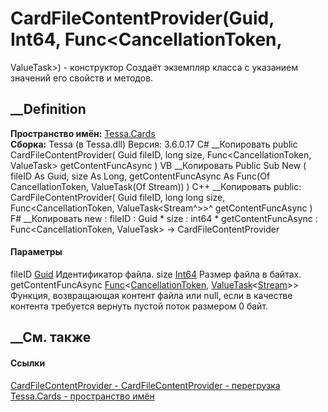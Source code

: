 # CardFileContentProvider(Guid, Int64, Func<CancellationToken,
ValueTask<Stream>>) - конструктор
Создаёт экземпляр класса с указанием значений его свойств и методов.
## __Definition
 **Пространство имён:** [Tessa.Cards](N_Tessa_Cards.htm)  
 **Сборка:** Tessa (в Tessa.dll) Версия: 3.6.0.17
C# __Копировать
     public CardFileContentProvider(
    	Guid fileID,
    	long size,
    	Func<CancellationToken, ValueTask<Stream>> getContentFuncAsync
    )
VB __Копировать
     Public Sub New ( 
    	fileID As Guid,
    	size As Long,
    	getContentFuncAsync As Func(Of CancellationToken, ValueTask(Of Stream))
    )
C++ __Копировать
     public:
    CardFileContentProvider(
    	Guid fileID, 
    	long long size, 
    	Func<CancellationToken, ValueTask<Stream^>>^ getContentFuncAsync
    )
F# __Копировать
     new : 
            fileID : Guid * 
            size : int64 * 
            getContentFuncAsync : Func<CancellationToken, ValueTask<Stream>> -> CardFileContentProvider
#### Параметры
fileID [Guid](https://learn.microsoft.com/dotnet/api/system.guid)
    Идентификатор файла.
size [Int64](https://learn.microsoft.com/dotnet/api/system.int64)
    Размер файла в байтах.
getContentFuncAsync
[Func](https://learn.microsoft.com/dotnet/api/system.func-2)<[CancellationToken](https://learn.microsoft.com/dotnet/api/system.threading.cancellationtoken),
[ValueTask](https://learn.microsoft.com/dotnet/api/system.threading.tasks.valuetask-1)<[Stream](https://learn.microsoft.com/dotnet/api/system.io.stream)>>
     Функция, возвращающая контент файла или null, если в качестве контента требуется вернуть пустой поток размером 0 байт. 
## __См. также
#### Ссылки
[CardFileContentProvider - ](T_Tessa_Cards_CardFileContentProvider.htm)
[CardFileContentProvider -
перегрузка](Overload_Tessa_Cards_CardFileContentProvider__ctor.htm)
[Tessa.Cards - пространство имён](N_Tessa_Cards.htm)
